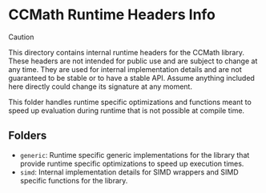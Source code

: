 # CCMath Runtime Headers Info

> [!CAUTION]
> This directory contains internal runtime headers for the CCMath library. These headers are not intended for public use
> and are subject to change at any time. They are used for internal implementation details and are not guaranteed to be
> stable or to have a stable API. Assume anything included here directly could change its signature at any moment.

This folder handles runtime specific optimizations and functions meant to speed up evaluation during runtime that is not
possible at compile time.

## Folders

- `generic`: Runtime specific generic implementations for the library that provide runtime specific optimizations to
  speed up execution times.
- `simd`: Internal implementation details for SIMD wrappers and SIMD specific functions for the library.
